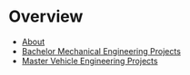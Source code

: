 # Overview
* [About](./about.md)
* [Bachelor Mechanical Engineering Projects](./bachelor.md)
* [Master Vehicle Engineering Projects](./master.md)
